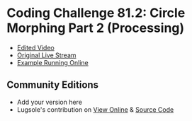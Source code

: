 # Coding Challenge 81.2: Circle Morphing Part 2 (Processing)
* [Edited Video](https://www.youtube.com/watch?v=0veqAiA61AU)
* [Original Live Stream](https://www.youtube.com/watch?v=ldx_J589fcs)
* [Example Running Online](https://codingtrain.github.io/Rainbow-Code/CodingChallenges/CC_81_2_Circle_Morphing_Part_2/)


## Community Editions
- Add your version here
- Lugsole's contribution on [View Online](https://lugsole.github.io/Circle_Morphing/index.html) & [Source Code](https://github.com/Lugsole/Circle_Morphing)
